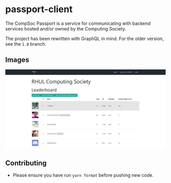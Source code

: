 # passport-client

The CompSoc Passport is a service for communicating with backend services hosted and/or owned by the Computing Society.

The project has been rewritten with GraphQL in mind.
For the older version, see the `1.0` branch.

## Images

![Leaderboard](.github/firefox_J8cy39ZJ5u.png)

## Contributing

- Please ensure you have run `yarn format` before pushing new code.
